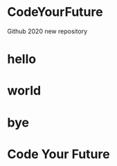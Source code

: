 # CodeYourFuture
Github 2020 new repository
# hello
 # world
# bye
<html>
  <h1>Code Your Future</h1>

</html>
